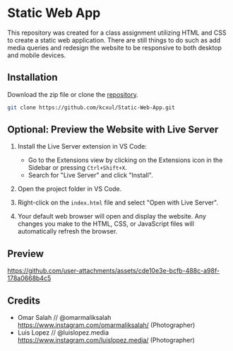 # Static Web App

This repository was created for a class assignment utilizing HTML and CSS to create a static web application. There are still things to do such as add media queries and redesign the website to be responsive to both desktop and mobile devices. 

## Installation

Download the zip file or clone the [repository](https://github.com/kcxul/Static-Web-App.git).

```sh
git clone https://github.com/kcxul/Static-Web-App.git
```

## Optional: Preview the Website with Live Server

1. Install the Live Server extension in VS Code:
    - Go to the Extensions view by clicking on the Extensions icon in the Sidebar or pressing `Ctrl+Shift+X`.
    - Search for "Live Server" and click "Install".

2. Open the project folder in VS Code.

3. Right-click on the `index.html` file and select "Open with Live Server".

4. Your default web browser will open and display the website. Any changes you make to the HTML, CSS, or JavaScript files will automatically refresh the browser.

## Preview 

https://github.com/user-attachments/assets/cde10e3e-bcfb-488c-a98f-178a0668b4c5

## Credits
- Omar Salah // @omarmaliksalah https://www.instagram.com/omarmaliksalah/ (Photographer)
- Luis Lopez // @luislopez.media https://www.instagram.com/luislopez.media/ (Photographer)





